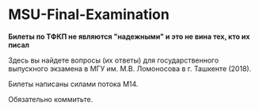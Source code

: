 # MSU-Final-Examination

**Билеты по ТФКП не являются "надежными" и это не вина тех, кто их писал**

Здесь вы найдете вопросы (их ответы) для государственного выпускного экзамена в МГУ им. М.В. Ломоносова в г. Ташкенте (2018).

Билеты написаны силами потока М14.

Обязательно коммитьте.
